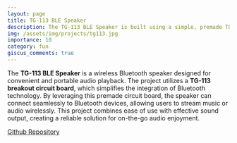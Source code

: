 ```yaml
---
layout: page
title: TG-113 BLE Speaker
description: The TG-113 BLE Speaker is built using a simple, premade TG-113 breakout circuit board, offering wireless Bluetooth functionality for music streaming.
img: /assets/img/projects/tg113.jpg
importance: 10
category: fun
giscus_comments: true
---
```


The **TG-113 BLE Speaker** is a wireless Bluetooth speaker designed for convenient and portable audio playback. The project utilizes a **TG-113 breakout circuit board**, which simplifies the integration of Bluetooth technology. By leveraging this premade circuit board, the speaker can connect seamlessly to Bluetooth devices, allowing users to stream music or audio wirelessly. This project combines ease of use with effective sound output, creating a reliable solution for on-the-go audio enjoyment.

[Github Repository](https://github.com/Dhruvacube/TG113-speaker)
